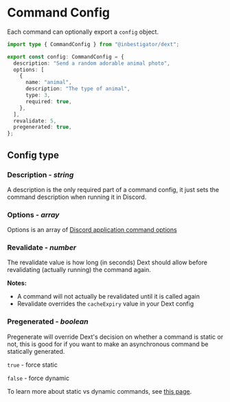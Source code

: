 # Command Config

Each command can optionally export a `config` object.

```ts
import type { CommandConfig } from "@inbestigator/dext";

export const config: CommandConfig = {
  description: "Send a random adorable animal photo",
  options: [
    {
      name: "animal",
      description: "The type of animal",
      type: 3,
      required: true,
    },
  ],
  revalidate: 5,
  pregenerated: true,
};
```

## Config type

### Description - _string_

A description is the only required part of a command config, it just sets the
command description when running it in Discord.

### Options - _array_

Options is an array of
[Discord application command options](https://discord.com/developers/docs/interactions/application-commands#application-command-object-application-command-option-structure)

### Revalidate - _number_

The revalidate value is how long (in seconds) Dext should allow before
revalidating (actually running) the command again.

**Notes:**

- A command will not actually be revalidated until it is called again
- Revalidate overrides the `cacheExpiry` value in your Dext config

### Pregenerated - _boolean_

Pregenerate will override Dext's decision on whether a command is static or not,
this is good for if you want to make an asynchronous command be statically
generated.

`true` - force static

`false` - force dynamic

To learn more about static vs dynamic commands, see
[this page](/docs/commands/static-commands).

